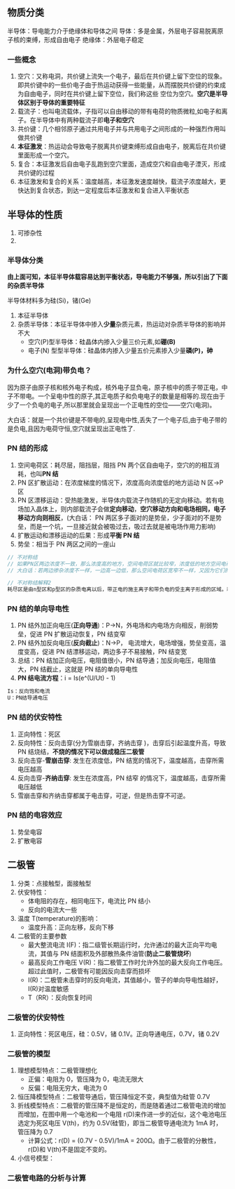 ## 物质分类

半导体：导电能力介于绝缘体和导体之间
导体：多是金属，外层电子容易脱离原子核的束缚，形成自由电子
绝缘体：外层电子稳定

### 一些概念

1. 空穴：又称电洞，共价键上流失一个电子，最后在共价键上留下空位的现象。即共价键中的一些价电子由于热运动获得一些能量，从而摆脱共价键的约束成为自由电子，同时在共价键上留下空位，我们称这些 空位为空穴。**空穴是半导体区别于导体的重要特征**
2. 载流子：也叫电流载体，子指可以自由移动的带有电荷的物质微粒,如电子和离子。在半导体中有两种载流子即**电子和空穴**
3. 共价键：几个相邻原子通过共用电子并与共用电子之间形成的一种强烈作用叫做共价键
4. **本征激发**：热运动会导致电子脱离共价键束缚形成自由电子，脱离后在共价键里面形成一个空穴。
5. 复合：本征激发后自由电子乱跑到空穴里面，造成空穴和自由电子湮灭，形成共价键的过程
6. 本征激发和复合的关系：温度越高，本征激发速度越快，载流子浓度越大，更快达到复合状态，到达一定程度后本征激发和复合进入平衡状态

## 半导体的性质

1. 可掺杂性
2.

### 半导体分类

**由上面可知，本征半导体载容易达到平衡状态，导电能力不够强，所以引出了下面的杂质半导体**

半导体材料多为硅(Si)，锗(Ge)

1. 本征半导体
2. 杂质半导体：本征半导体中掺入**少量**杂质元素，热运动对杂质半导体的影响并不大
   - 空穴(P)型半导体：硅晶体内掺入少量三价元素,如**硼(B)**
   - 电子(N) 型型半导体：硅晶体内掺入少量五价元素掺入少量**磷(P)，砷**

### 为什么空穴(电洞)带负电？

因为原子由原子核和核外电子构成，核外电子显负电，原子核中的质子带正电，中子不带电。一个呈电中性的原子,其正电质子和负电电子的数量是相等的.现在由于少了一个负电的电子,所以那里就会呈现出一个正电性的空位——空穴(电洞)。

大白话：就是一个共价键是不带电的,呈现电中性,丢失了一个电子后,由于电子带的是负电,且因为电荷守恒,空穴就呈现出正电性了.

### PN 结的形成

1. 空间电荷区：耗尽层，阻挡层，阻挡 PN 两个区自由电子，空穴的的相互消耗，也叫**PN 结**
2. PN 区扩散运动：在浓度梯度的情况下，浓度高向浓度低的地方运动 N 区->P 区
3. PN 区漂移运动：受热能激发，半导体内载流子作随机的无定向移动。若有电场加入晶体上，则内部载流子会做**定向移动**，**空穴移动方向和电场相同，电子移动方向则相反**，(大白话： PN 两区多子面对的是势垒，少子面对的不是势垒，而是一个坑，一旦接近就会被吸过去，吸过去就是被电场作用力影响)
4. 扩散运动和漂移运动的后果：形成**平衡 PN 结**
5. 势垒：相当于 PN 两区之间的一座山

```js
// 不对称结
// 如果PN区两边浓度不一致，那么浓度高的地方，空间电荷区就比较窄，浓度低的地方空间电荷区就比较宽
// 大白话：若两边掺杂浓度不一样，一边高一边低，那么空间电荷区宽窄不一样，又因为它们的电荷是一样的，因此，掺杂低的一侧因离子的密度较低，使PN结在该侧的宽度更宽。换言之，杂质浓度越高，空间电荷区越薄，空间电荷区向杂质浓度低的一侧延伸，(可以理解高浓度区只需要很窄的范围就能产生与低浓度一样的的载流子)

// 不对称结解释2
耗尽区是由n型区和p型区的杂质电离以后，带正电的施主离子和带负电的受主离子形成的区域。耗尽区内没有载流子，但是由于杂质电离产生一个内建电场，使得n区电子和p区空穴向另一边迁移，最终达到平衡，可认为是电中性。为了达到电中性，n区电离产生的电子和p区电离产生的空穴数量要相等，即施主受主原子电离的数目相同，所以浓度高的一边仅很窄范围的杂质电离产生的载流子数目就可以与另一边相等。所以杂质浓度高的一侧耗尽区宽度窄，浓度低的一侧耗尽区宽度宽。一般情况下，计算耗尽区宽度只考虑浓度低的一侧的宽度就好了，杂质浓度高的一侧可以忽略不计
```

### PN 结的单向导电性

1. PN 结外加正向电压(**正向导通**)：P->N，外电场和内电场方向相反，削弱势垒，促进 PN 扩散运动恢复，PN 结变窄
2. PN 结外加反向电压(**反向截止**)：N->P， 电流增大，电场增强，势垒变高，温度变高，促进 PN 结漂移运动，两边多子不易接触，PN 结变宽
3. 总结：PN 结加正向电压，电阻值很小，PN 结导通；加反向电压，电阻值大，PN 结截止，这就是 PN 结的单向导电性
4. **PN 结电流方程**：i = Is(e^(U/Ut) - 1)

```js
Is：反向饱和电流
U：PN结导通电压
```

### PN 结的伏安特性

1. 正向特性：死区
2. 反向特性：反向击穿(分为雪崩击穿，齐纳击穿 )，击穿后引起温度升高，导致 PN 结烧结，**不烧的情况下可以做成稳压二极管**
3. 反向击穿-**雪崩击穿**: 发生在浓度低，PN 结宽的情况下，温度越高，击穿所需电压越高
4. 反向击穿-**齐纳击穿**: 发生在浓度高，PN 结窄 的情况下，温度越高，击穿所需电压越低
5. 雪崩击穿和齐纳击穿都属于电击穿，可逆，但是热击穿不可逆。

### PN 结的电容效应

1. 势垒电容
2. 扩散电容

## 二极管

1. 分类：点接触型，面接触型
2. 伏安特性：
   - 体电阻的存在，相同电压下，电流比 PN 结小
   - 反向的电流大一些
3. 温度 T(temperature)的影响：
   - 温度升高：正向左移，反向下移
4. 二极管的主要参数
   - 最大整流电流 I(F)：指二级管长期运行时，允许通过的最大正向平均电流，其值与 PN 结面积及外部散热条件油管(**防止二极管烧坏**)
   - 最高反向工作电压 V(R)：指二极管工作时允许外加的最大反向工作电压。超过此值时，二极管有可能因反向击穿而损坏
   - I(R)：二极管未击穿时的反向电流，其值越小，管子的单向导电性越好，I(R)对温度敏感
   - T（RR）：反向恢复时间

### 二极管的伏安特性

1. 正向特性：死区电压，硅：0.5V，锗 0.1V。正向导通电压，0.7V，锗 0.2V

### 二极管的模型

1. 理想模型特点：二极管理想化
   - 正偏：电阻为 0，管压降为 0，电流无限大
   - 反偏：电阻无穷大，电流为 0
2. 恒压降模型特点：二极管导通后，管压降恒定不变，典型值为硅管 0.7V
3. 折线模型特点：二极管的管压降不是恒定的，而是随着通过二极管电流的增加而增加，在图中用一个电池和一个电阻 r(D)来作进一步的近似，这个电池电压选定为死区电压 V(th)，约为 0.5V(硅管)，即当二极管导通电流为 1mA 时，管压降为 0.7
   - 计算公式：r(D) = (0.7V - 0.5V)/1mA = 200Ω。由于二极管的分散性，r(D)和 V(th)不是固定不变的。
4. 小信号模型：

### 二极管电路的分析与计算
